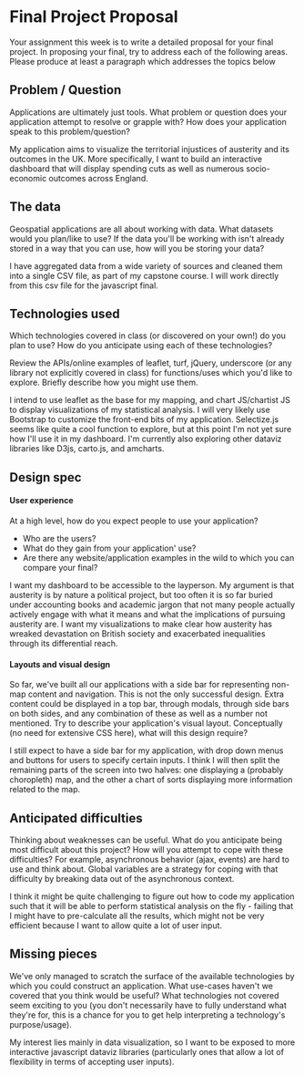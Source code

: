 # Final Project Proposal

Your assignment this week is to write a detailed proposal for your final
project. In proposing your final, try to address each of the following
areas. Please produce at least a paragraph which addresses the topics below

## Problem / Question

Applications are ultimately just tools. What problem or question does
your application attempt to resolve or grapple with? How does your
application speak to this problem/question?

My application aims to visualize the territorial injustices of austerity and its outcomes in the UK. More specifically, I want to build an interactive dashboard that will display spending cuts as well as numerous socio-economic outcomes across England.

## The data

Geospatial applications are all about working with data. What datasets
would you plan/like to use? If the data you'll be working with isn't
already stored in a way that you can use, how will you be storing your data?

I have aggregated data from a wide variety of sources and cleaned them into a single CSV file, as part of my capstone course. I will work directly from this csv file for the javascript final.

## Technologies used

Which technologies covered in class (or discovered on your own!) do you
plan to use? How do you anticipate using each of these technologies?

Review the APIs/online examples of leaflet, turf, jQuery, underscore (or
any library not explicitly covered in class) for functions/uses which
you'd like to explore. Briefly describe how you might use them.

I intend to use leaflet as the base for my mapping, and chart JS/chartist JS to display visualizations of my statistical analysis. I will very likely use Bootstrap to customize the front-end bits of my application. Selectize.js seems like quite a cool function to explore, but at this point I'm not yet sure how I'll use it in my dashboard. I'm currently also exploring other dataviz libraries like D3js, carto.js, and amcharts.

## Design spec

#### User experience

At a high level, how do you expect people to use your application?
- Who are the users?
- What do they gain from your application' use?
- Are there any website/application examples in the wild to which you can compare your final?

I want my dashboard to be accessible to the layperson. My argument is that austerity is by nature a political project, but too often it is so far buried under accounting books and academic jargon that not many people actually actively engage with what it means and what the implications of pursuing austerity are. I want my visualizations to make clear how austerity has wreaked devastation on British society and exacerbated inequalities through its differential reach.

#### Layouts and visual design

So far, we've built all our applications with a side bar for
representing non-map content and navigation. This is not the only
successful design. Extra content could be displayed in a top bar,
through modals, through side bars on both sides, and any combination of
these as well as a number not mentioned. Try to describe your
application's visual layout. Conceptually (no need for extensive CSS
here), what will this design require?

I still expect to have a side bar for my application, with drop down menus and buttons for users to specify certain inputs. I think I will then split the remaining parts of the screen into two halves: one displaying a (probably choropleth) map, and the other a chart of sorts displaying more information related to the map.

## Anticipated difficulties

Thinking about weaknesses can be useful. What do you anticipate being
most difficult about this project? How will you attempt to cope with
these difficulties? For example, asynchronous behavior (ajax, events)
are hard to use and think about. Global variables are a strategy for
coping with that difficulty by breaking data out of the asynchronous
context.

I think it might be quite challenging to figure out how to code my application such that it will be able to perform statistical analysis on the fly - failing that I might have to pre-calculate all the results, which might not be very efficient because I want to allow quite a lot of user input.

## Missing pieces

We've only managed to scratch the surface of the available technologies
by which you could construct an application. What use-cases haven't we covered
that you think would be useful? What technologies not covered seem exciting to
you (you don't necessarily have to fully understand what they're for,
this is a chance for you to get help interpreting a technology's
purpose/usage).

My interest lies mainly in data visualization, so I want to be exposed to more interactive javascript dataviz libraries (particularly ones that allow a lot of flexibility in terms of accepting user inputs).
